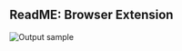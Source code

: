 <!-- # ReadMe-browser-extension -->

## ReadME: Browser Extension

![Output sample](https://github.com/Project-ReadMe/ReadMe-browser-extension/blob/master/resources/extension-login.gif)